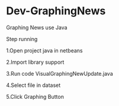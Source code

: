 # Dev-GraphingNews
Graphing News use Java

Step running

1.Open project java in netbeans

2.Import library support

3.Run code VisualGraphingNewUpdate.java

4.Select file in dataset

5.Click Graphing Button
